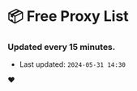# :package: Free Proxy List
### Updated every 15 minutes.

- Last updated: `2024-05-31 14:30`

:heart:
